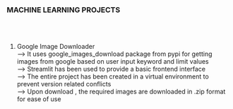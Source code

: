 ### MACHINE LEARNING PROJECTS ###
<br/><br/>

 1. Google Image Downloader <br/>
    --> It uses google_images_download package from pypi for getting images from google based on user input keyword and limit values <br/>
    --> Streamlit has been used to provide a basic frontend interface <br/>
    --> The entire project has been created in a virtual environment to prevent version related conflicts <br/>
    --> Upon download , the required images are downloaded in .zip format for ease of use <br/>
    
